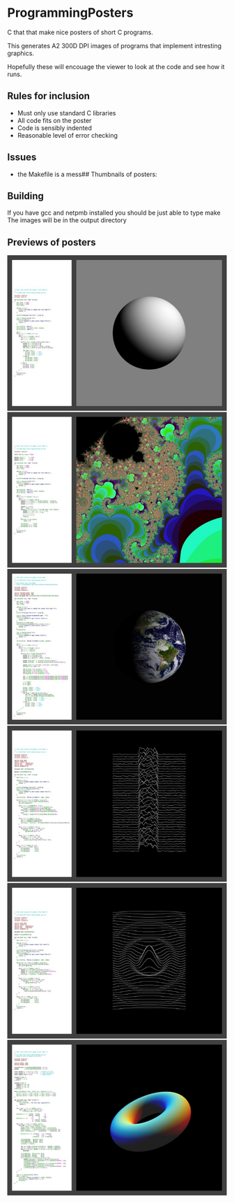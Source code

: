 # ProgrammingPosters
C that that make nice posters of short C programs.

This generates A2 300D DPI images of programs that implement intresting graphics.

Hopefully these will encouage the viewer to look at the code and see how it runs.

## Rules for inclusion
- Must only use standard C libraries
- All code fits on the poster
- Code is sensibly indented
- Reasonable level of error checking

## Issues
- the Makefile is a mess## Thumbnails of posters:

## Building
If you have gcc and netpmb installed you should be just able to type
    make
The images will be in the output directory

## Previews of posters
![Alt text](thumbs/ball.jpg?raw=true "Title")
![Alt text](thumbs/mandelbrot.jpg?raw=true "Title")
![Alt text](thumbs/planet.jpg?raw=true "Title")
![Alt text](thumbs/pulsar.jpg?raw=true "Title")
![Alt text](thumbs/sinc.jpg?raw=true "Title")
![Alt text](thumbs/torus.jpg?raw=true "Title")

